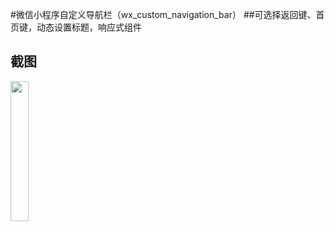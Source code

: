 #微信小程序自定义导航栏（wx_custom_navigation_bar）
##可选择返回键、首页键，动态设置标题，响应式组件

## 截图
<img src="./screenshot/WechatIMG249.jpg" width="24%"></img>

